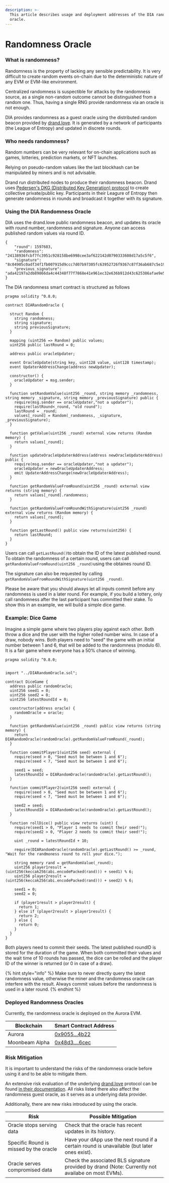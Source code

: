 ```yaml
---
description: >-
  This article describes usage and deployment addresses of the DIA randomness
  oracle.
---
```


# Randomness Oracle

### What is randomness?

Randomness is the property of lacking any sensible predictability. It is very difficult to create random events on-chain due to the deterministic nature of any EVM or EVM-like environment.

Centralized randomness is suspectible for attacks by the randomness source, as a single non-random outcome cannot be distinguished from a random one. Thus, having a single RNG provide randomness via an oracle is not enough.

DIA provides randomness as a guest oracle using the distributed random beacon provided by [drand.love](https://drand.love). It is generated by a network of participants (the League of Entropy) and updated in discrete rounds.

### Who needs randomness?

Random numbers can be very relevant for on-chain applications such as games, lotteries, prediction markets, or NFT launches.

Relying on pseudo-random values like the last blockhash can be manipulated by miners and is not advisable.

Drand run distributed nodes to produce their randomness beacon. Drand uses [Pedersen's DKG (Distributed Key Generation) protocol](https://drand.love/docs/cryptography/#distributed-key-generation-dkg) to create collective private/public key. Participants in their Leagure of Entropy then generate randomness in rounds and broadcast it together with its signature.

### Using the DIA Randomness Oracle

DIA uses the drand.love public randomness beacon, and updates its oracle with round number, randomness and signature. Anyone can access published random values via round ID.

```
{
	"round": 1597683,
	"randomness": "24138936fcbf7fc3951c928158be6998cee3af622142d0790333608d17a5c5f6",
	"signature": "8c04905c0adf34f1fb007915d9ccc7d07b97305fc63952726f9367c87f36ab687c5e190c151f6ac4d760a9e009fc54230adb8513885449d649a229bc727be9ff347bdbce1c609cebf993b6ae57133fbcf23f96b15dbd3510cb5f2ade6b30b647",
	"previous_signature": "ada42197a2db89866da4c44348f77f7868e41e961ec32e636b912d43c625386afae9e54944ac573047dbd227ee495b52059586c8d8cd0edfe18cc15ca0666a66651da1d62b12af2d0fac19735bed9298690a593571965c3ad7c7b11947e76ec0"
}
```

The DIA randomness smart contract is structured as follows

```
pragma solidity ^0.8.0;

contract DIARandomOracle {

  struct Random { 
    string randomness;
    string signature;
    string previousSignature;
  }

  mapping (uint256 => Random) public values;
  uint256 public lastRound = 0;

  address public oracleUpdater;

  event OracleUpdate(string key, uint128 value, uint128 timestamp);
  event UpdaterAddressChange(address newUpdater);

  constructor() {
    oracleUpdater = msg.sender;
  }

  function setRandomValue(uint256 _round, string memory _randomness, string memory _signature, string memory _previousSignature) public {
    require(msg.sender == oracleUpdater,"not a updater");
    require(lastRound<_round, "old round");
    lastRound = _round;
    values[_round] = Random(_randomness, _signature, _previousSignature);
  }

  function getValue(uint256 _round) external view returns (Random memory) {
    return values[_round];
  }

  function updateOracleUpdaterAddress(address newOracleUpdaterAddress) public {
    require(msg.sender == oracleUpdater,"not a updater");
    oracleUpdater = newOracleUpdaterAddress;
    emit UpdaterAddressChange(newOracleUpdaterAddress);
  }

  function getRandomValueFromRound(uint256 _round) external view returns (string memory) {
    return values[_round].randomness;
  }

  function getRandomValueFromRoundWithSignature(uint256 _round) external view returns (Random memory) {
    return values[_round];
  }

  function getLastRound() public view returns(uint256) {
    return lastRound;
  }
}
```

Users can call `getLastRound()`to obtain the ID of the latest published round. To obtain the randomness of a certain round, users can call `getRandomValueFromRound(uint256 _round)`using the obtaines round ID.

The signature can also be requested by calling `getRandomValueFromRoundWithSignature(uint256 _round)`.&#x20;

Please be aware that you should always let all inputs commit before any randomness is used in a later round. For example, if you build a lottery, only call randomness after the last participant has committed their stake. To show this in an example, we will build a simple dice game.

### Example: Dice Game

Imagine a simple game where two players play against each other. Both throw a dice and the user with the higher rolled number wins. In case of a draw, nobody wins. Both players need to "seed" the game with an initial number between 1 and 6, that will be added to the randomness (modulo 6). It is a fair game where everyone has a 50% chance of winning.

```
pragma solidity ^0.8.0;
  

import "../DIARandomOracle.sol";

contract DiceGame {
  address public randomOracle;
  uint256 seed1 = 0;
  uint256 seed2 = 0;
  uint256 latestRoundId = 0;
  
  constructor(address oracle) {
    randomOracle = oracle;
  }

  function getRandomValue(uint256 _round) public view returns (string memory) {
    return DIARandomOracle(randomOracle).getRandomValueFromRound(_round);
  }
  
  function commitPlayer1(uint256 seed) external {
    require(seed > 0, "Seed must be between 1 and 6");
    require(seed < 7, "Seed must be between 1 and 6");
    
    seed1 = seed;
    latestRoundId = DIARandomOracle(randomOracle).getLastRound();
  }
  
  function commitPlayer2(uint256 seed) external {
    require(seed > 0, "Seed must be between 1 and 6");
    require(seed < 7, "Seed must be between 1 and 6");
    
    seed2 = seed;
    latestRoundId = DIARandomOracle(randomOracle).getLastRound();
  }
  
  function rollDice() public view returns (uint) {
    require(seed1 > 0, "Player 1 needs to commit their seed!");
    require(seed2 > 0, "Player 2 needs to commit their seed!");
    
    uint _round = latestRoundId + 10;
    
    require(DIARandomOracle(randomOracle).getLastRound() >= _round, "Wait for the randmoness round to roll your dice.");
    
    string memory rand = getRandomValue(_round);
    uint256 player1result = (uint256(keccak256(abi.encodePacked(rand))) + seed1) % 6;
    uint256 player2result = (uint256(keccak256(abi.encodePacked(rand))) + seed2) % 6;
    
    seed1 = 0;
    seed2 = 0;
    
    if (player1result > player2result) {
      return 1;
    } else if (player2result > player1result) {
      return 2;
    } else {
      return 0;
    }
  }
}
```

Both players need to commit their seeds. The latest published roundID is stored for the duration of the game. When both committed their values and the wait time of 10 rounds has passed, the dice can be rolled and the player ID of the winner is returned (or 0 in case of a draw).

{% hint style="info" %}
Make sure to never directly query the latest randomness value, otherwise the miner and the randomness oracle can interfere with the result. Always commit values before the randomness is used in a later round.
{% endhint %}

### Deployed Randomness Oracles

Currently, the randomness oracle is deployed on the Aurora EVM.

| Blockchain     | Smart Contract Address                                                                                               |
| -------------- | -------------------------------------------------------------------------------------------------------------------- |
| Aurora         | [0x9055...4b22](https://explorer.mainnet.aurora.dev/address/0x905506f6dA815e73CA13547B45d1998867104b22/transactions) |
| Moonbeam Alpha | [0x48d3....6cec](https://moonbase.moonscan.io/address/0x48d351ab7f8646239bbade95c3cc6de3ef4a6cec)                    |

### Risk Mitigation

It is important to understand the risks of the randomness oracle before using it and to be able to mitigate them.

An extensive risk evaluation of the underlying [drand.love](https://drand.lo) protocol can be found [in their documentation](https://drand.love/docs/security-model/#notations). All risks listed there also affect the randomness guest oracle, as it serves as a underlying data provider.

Additionally, there are new risks introduced by using the oracle.

| Risk                                   | Possible Mitigation                                                                               |
| -------------------------------------- | ------------------------------------------------------------------------------------------------- |
| Oracle stops serving data              | Check that the oracle has recent updates in its history.                                          |
| Specific Round is missed by the oracle | Have your dApp use the next round if a certain round is unavailable (but later ones exist).       |
| Oracle serves compromised data         | Check the associated BLS signature provided by drand (Note: Currently not availabe on most EVMs). |
